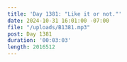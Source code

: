 ```yaml
---
title: 'Day 1381: "Like it or not."'
date: 2024-10-31 16:01:00 -07:00
file: "/uploads/B1381.mp3"
post: Day 1381
duration: '00:03:03'
length: 2016512
---
```


